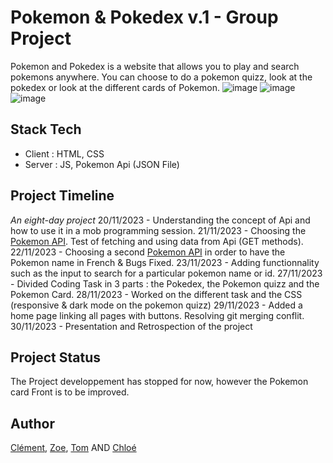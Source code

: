 # Pokemon & Pokedex v.1 - Group Project
Pokemon and Pokedex is a website that allows you to play and search pokemons anywhere. 
You can choose to do a pokemon quizz, look at the pokedex or look at the different cards of Pokemon. 
![image](https://github.com/Stoyots/pokemonFinal/assets/146814463/48983d37-a793-4a94-8f52-7ec7430b7699)
![image](https://github.com/Stoyots/pokemonFinal/assets/146814463/ad5b08dd-bef5-4408-ba95-995c84beaf9d)
![image](https://github.com/Stoyots/pokemonFinal/assets/146814463/2d067791-f6a8-4c46-9056-2ae4ba888716)

## Stack Tech 
- Client : HTML, CSS 
- Server : JS, Pokemon Api (JSON File)

## Project Timeline 
<em>An eight-day project</em>
20/11/2023 - Understanding the concept of Api and how to use it in a mob programming session. 
21/11/2023 - Choosing the <a href='https://pokeapi.co/'>Pokemon API</a>. Test of fetching and using data from Api (GET methods). 
22/11/2023 - Choosing a second <a href='https://pokebuildapi.fr/api/v1'>Pokemon API</a> in order to have the Pokemon name in French & Bugs Fixed. 
23/11/2023 - Adding functionnality such as the input to search for a particular pokemon name or id. 
27/11/2023 - Divided Coding Task in 3 parts : the Pokedex, the Pokemon quizz and the Pokemon Card. 
28/11/2023 - Worked on the different task and the CSS (responsive & dark mode on the pokemon quizz)
29/11/2023 - Added a home page linking all pages with buttons. Resolving git merging conflit. 
30/11/2023 - Presentation and Retrospection  of the project

## Project Status
The Project developpement has stopped for now, however the Pokemon card Front is to be improved.

## Author
<a href='https://github.com/Kushumai'>Clément</a>, <a href='https://github.com/zoeleca'>Zoe</a>, <a href='https://github.com/Stoyots'>Tom</a> AND <a href='https://github.com/JinxedQuinn'>Chloé</a>
